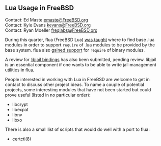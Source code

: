 ## Lua Usage in FreeBSD ##

Contact: Ed Maste <emaste@FreeBSD.org>  
Contact: Kyle Evans <kevans@FreeBSD.org>  
Contact: Ryan Moeller <freqlabs@FreeBSD.org>

During this quarter, flua (FreeBSD Lua) [was taught](https://svnweb.freebsd.org/base/?view=revision&revision=r364182)
where to find base .lua modules in order to support `require` of .lua modules
to be provided by the base system.  flua also [gained support](https://svnweb.freebsd.org/base/?view=revision&revision=r364222)
for `require` of binary modules.

A review for [libjail bindings](https://reviews.freebsd.org/D26080) has also
been submitted, pending review.  libjail is an essential component if one wants
to be able to write jail management utilities in flua.

People interested in working with Lua in FreeBSD are welcome to get in
contact to discuss other project ideas.  To name a couple of potential
projects, some interesting modules that have not been started but could
prove useful (listed in no particular order):

  * libcrypt
  * libexpat
  * libnv
  * libxo

There is also a small list of scripts that would do well with a port to flua:

  * certctl(8)
